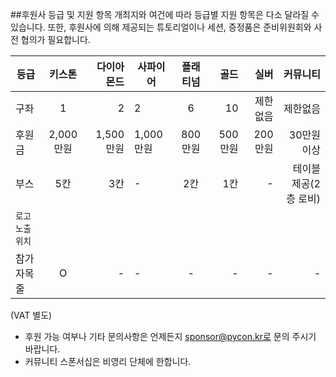 ##후원사 등급 및 지원 항목
개최지와 여건에 따라 등급별 지원 항목은 다소 달라질 수 있습니다. 또한, 후원사에 의해 제공되는 튜토리얼이나 세션, 증정품은 준비위원회와 사전 협의가 필요합니다.

| 등급           | 키스톤          | 다이아몬드  | 사파이어  | 플래티넘  | 골드  |실버  |커뮤니티  |   
| ------------- |:-----:| -----:| ----- |:-----:| -----:|-----:|-----:|
| 구좌     | 1 | 2 |2 |6 |10 |제한없음 |제한없음 |
| 후원금      | 2,000만원  |1,500만원  |1,000만원  |800만원  |500만원  |200만원  |30만원 이상  |
| 부스 | 5칸  | 3칸 | - |2칸 |1칸 | - |테이블 제공(2층 로비) |
| `로고노출위치`  | 
| 참가자목줄 | O  | - | - |- |- | - |- |
(VAT 별도)

- 후원 가능 여부나 기타 문의사항은 언제든지 sponsor@pycon.kr로 문의 주시기 바랍니다.
-  커뮤니티 스폰서십은 비영리 단체에 한합니다.
